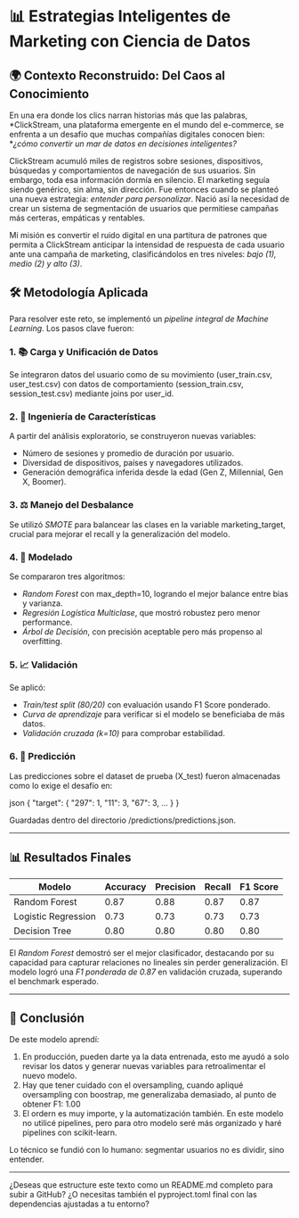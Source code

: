 # 📊 Estrategias Inteligentes de Marketing con Ciencia de Datos

## 🌍 Contexto Reconstruido: Del Caos al Conocimiento

En una era donde los clics narran historias más que las palabras, *ClickStream, una plataforma emergente en el mundo del e-commerce, se enfrenta a un desafío que muchas compañías digitales conocen bien: **¿cómo convertir un mar de datos en decisiones inteligentes?*

ClickStream acumuló miles de registros sobre sesiones, dispositivos, búsquedas y comportamientos de navegación de sus usuarios. Sin embargo, toda esa información dormía en silencio. El marketing seguía siendo genérico, sin alma, sin dirección. Fue entonces cuando se planteó una nueva estrategia: *entender para personalizar*. Nació así la necesidad de crear un sistema de segmentación de usuarios que permitiese campañas más certeras, empáticas y rentables.

Mi misión es convertir el ruido digital en una partitura de patrones que permita a ClickStream anticipar la intensidad de respuesta de cada usuario ante una campaña de marketing, clasificándolos en tres niveles: *bajo (1), medio (2) y alto (3)*.


## 🛠 Metodología Aplicada

Para resolver este reto, se implementó un *pipeline integral de Machine Learning*. Los pasos clave fueron:

### 1. 📚 Carga y Unificación de Datos

Se integraron datos del usuario como de su movimiento (user_train.csv, user_test.csv) con datos de comportamiento (session_train.csv, session_test.csv) mediante joins por user_id.

### 2. 🧪 Ingeniería de Características

A partir del análisis exploratorio, se construyeron nuevas variables:

* Número de sesiones y promedio de duración por usuario.
* Diversidad de dispositivos, países y navegadores utilizados.
* Generación demográfica inferida desde la edad (Gen Z, Millennial, Gen X, Boomer).

### 3. ⚖ Manejo del Desbalance

Se utilizó *SMOTE* para balancear las clases en la variable marketing_target, crucial para mejorar el recall y la generalización del modelo.

### 4. 🤖 Modelado

Se compararon tres algoritmos:

* *Random Forest* con max_depth=10, logrando el mejor balance entre bias y varianza.
* *Regresión Logística Multiclase*, que mostró robustez pero menor performance.
* *Árbol de Decisión*, con precisión aceptable pero más propenso al overfitting.

### 5. 📈 Validación

Se aplicó:

* *Train/test split (80/20)* con evaluación usando F1 Score ponderado.
* *Curva de aprendizaje* para verificar si el modelo se beneficiaba de más datos.
* *Validación cruzada (k=10)* para comprobar estabilidad.

### 6. 🧮 Predicción

Las predicciones sobre el dataset de prueba (X_test) fueron almacenadas como lo exige el desafío en:

json
{
  "target": {
    "297": 1,
    "11": 3,
    "67": 3,
    ...
  }
}


Guardadas dentro del directorio /predictions/predictions.json.

---

## 📊 Resultados Finales

| Modelo              | Accuracy | Precision | Recall | F1 Score |
| ------------------- | -------- | --------- | ------ | -------- |
| Random Forest       | 0.87     | 0.88      | 0.87   | 0.87     |
| Logistic Regression | 0.73     | 0.73      | 0.73   |  0.73    |
| Decision Tree       | 0.80     | 0.80      | 0.80   | 0.80     |

El *Random Forest* demostró ser el mejor clasificador, destacando por su capacidad para capturar relaciones no lineales sin perder generalización. El modelo logró una *F1 ponderada de 0.87* en validación cruzada, superando el benchmark esperado.

---

## 🧭 Conclusión

De este modelo aprendí:
1. En producción, pueden darte ya la data entrenada, esto me ayudó a solo revisar los datos y generar nuevas variables para retroalimentar el nuevo modelo.
2. Hay que tener cuidado con el oversampling, cuando apliqué oversampling con boostrap, me generalizaba demasiado, al punto de obtener F1: 1.00
3. El ordern es muy importe, y la automatización también. En este modelo no utilicé pipelines, pero para otro modelo seré más organizado y haré pipelines con scikit-learn.

Lo técnico se fundió con lo humano: segmentar usuarios no es dividir, sino entender. 

---

¿Deseas que estructure este texto como un README.md completo para subir a GitHub? ¿O necesitas también el pyproject.toml final con las dependencias ajustadas a tu entorno?
